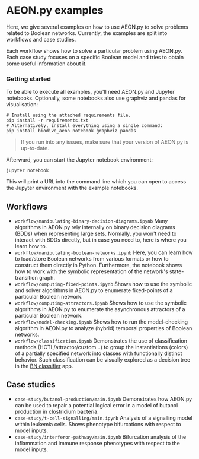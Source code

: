 # AEON.py examples

Here, we give several examples on how to use AEON.py to solve problems related to Boolean networks.
Currently, the examples are split into workflows and case studies.

Each workflow shows how to solve a particular problem using AEON.py. Each case study focuses on a specific
Boolean model and tries to obtain some useful information about it.

### Getting started

To be able to execute all examples, you'll need AEON.py and Jupyter notebooks. Optionally, some 
notebooks also use graphviz and pandas for visualisation:  

```
# Install using the attached requirements file.
pip install -r requirements.txt
# Alternatively, install everything using a single command:
pip install biodive_aeon notebook graphviz pandas
```

 > If you run into any issues, make sure that your version of AEON.py is up-to-date.

Afterward, you can start the Jupyter notebook environment:

```
jupyter notebook
```

This will print a URL into the command line which you can open to access the Jupyter 
environment with the example notebooks.

## Workflows

 - `workflow/manipulating-binary-decision-diagrams.ipynb` Many algorithms in AEON.py rely 
internally on binary decision diagrams (BDDs) when representing large sets. Normally, you won't 
need to interact with BDDs directly, but in case you need to, here is where you learn how to.
 - `workflow/manipulating-boolean-networks.ipynb` Here, you can learn how to load/store Boolean
networks from various formats or how to construct them directly in Python. Furthermore, the notebook
shows how to work with the symbolic representation of the network's state-transition graph.
 - `workflow/computing-fixed-points.ipynb` Shows how to use the symbolic and solver algorithms in
AEON.py to enumerate fixed-points of a particular Boolean network.
 - `workflow/computing-attractors.ipynb` Shows how to use the symbolic algorithms in AEON.py
to enumerate the asynchronous attractors of a particular Boolean network.
- `workflow/model-checking.ipynb` Shows how to run the model-checking algorithm in AEON.py
  to analyze (hybrid) temporal properties of Boolean networks.
- `workflow/classification.ipynb` Demonstrates the use of classification methods
  (HCTL/attractor/custom...) to group the instantiations (colors) of a partially
  specified network into classes with functionally distinct behavior. Such classification
  can be visually explored as a decision tree in 
  the [BN classifier](https://github.com/sybila/biodivine-bn-classifier) app.

## Case studies

 - `case-study/butanol-production/main.ipynb` Demonstrates how AEON.py can be used to repair a potential
logical error in a model of butanol production in clostridium bacteria.
 - `case-study/t-cell-signalling/main.ipynb` Analysis of a signalling model within leukemia cells. Shows
phenotype bifurcations with respect to model inputs.
 - `case-study/interferon-pathway/main.ipynb` Bifurcation analysis of the inflammation and immune response 
phenotypes with respect to the model inputs. 